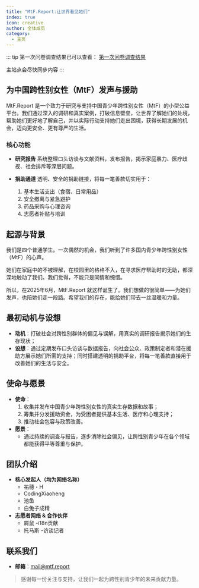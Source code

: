 ```yaml
---
title: "MtF.Report:让世界看见她们"
index: true
icon: creative
author: 全体成员
category:
  - 主页
---
```


::: tip
第一次问卷调查结果已可以查看：
[第一次问卷调查结果](https://chiyu.it/posts/2025/report1)

主站点会尽快同步内容
:::

## 为中国跨性别女性（MtF）发声与援助

MtF.Report 是一个致力于研究与支持中国青少年跨性别女性（MtF）的小型公益平台。我们通过深入的调研和真实案例，打破信息壁垒，让世界了解她们的处境，帮助她们更好地了解自己，并以实际行动支持她们走出困境，获得长期发展的机会，迈向更安全、更有尊严的生活。

### 核心功能

- **研究报告**
  系统整理口头访谈与文献资料，发布报告，揭示家庭暴力、医疗歧视、社会排斥等深层问题。

- **捐助通道**
  透明、安全的捐助链接，将每一笔善款切实用于：
  1. 基本生活支出（食宿、日常用品）
  2. 安全撤离与紧急避护
  3. 药品采购与心理咨询
  4. 志愿者补贴与培训

## 起源与背景

我们是四个普通学生。一次偶然的机会，我们听到了许多国内青少年跨性别女性（MtF）的心声。

她们在家庭中的不被理解，在校园里的格格不入，在寻求医疗帮助时的无助，都深深地触动了我们。我们觉得，不能只是同情和惋惜。

所以，在2025年6月，MtF.Report 就这样诞生了。我们想做的很简单——为她们发声，也陪她们走一段路。希望我们的存在，能给她们带去一丝温暖和力量。

## 最初动机与设想

- **动机**：打破社会对跨性别群体的偏见与误解，用真实的调研报告揭示她们的生存现状；
- **设想**：通过定期发布口头访谈与数据报告，向社会公众、政策制定者和潜在援助方展示她们所需的支持；同时搭建透明的捐助平台，将每一笔善款直接用于改善她们的生活与安全。

## 使命与愿景

- **使命**：
  1. 收集并发布中国青少年跨性别女性的真实生存数据和故事；
  2. 筹集并分发援助资金，为受困者提供基本生活、医疗和心理支持；
  3. 推动社会包容与政策改善。
- **愿景**：
  - 通过持续的调查与报告，逐步消除社会偏见，让跨性别青少年在各个领域都能获得平等尊重与保护。

## 团队介绍

- **核心发起人（均为网络名称）**
  - 祐穂・H
  - CodingXiaoheng
  - 池鱼
  - 白兔子成精
- **志愿者网络 & 合作伙伴**
  - 屑鼠 -i18n贡献
  - 托马斯 -访谈记者

## 联系我们

- **邮箱**：<mail@mtf.report>

> 感谢每一份关注与支持，让我们一起为跨性别青少年的未来贡献力量。
